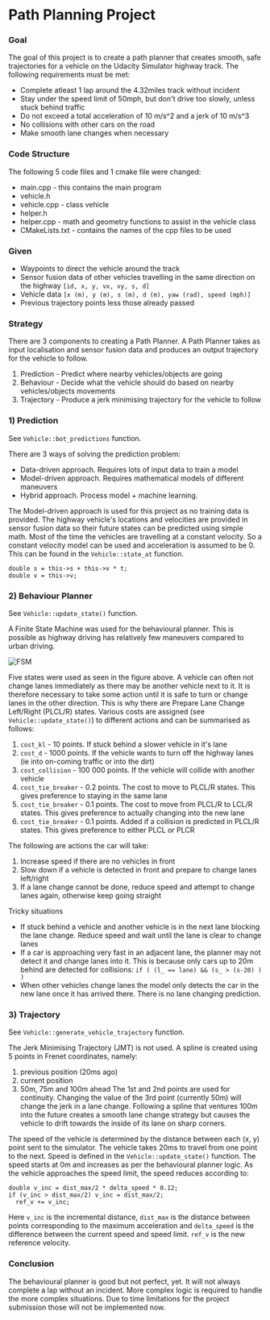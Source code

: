 # Path Planning Project

### Goal
The goal of this project is to create a path planner that creates smooth, safe trajectories for a vehicle on the Udacity Simulator highway track. The following requirements must be met:
- Complete atleast 1 lap around the 4.32miles track without incident
- Stay under the speed limit of 50mph, but don't drive too slowly, unless stuck behind traffic
- Do not exceed a total acceleration of 10 m/s^2 and a jerk of 10 m/s^3
- No collisions with other cars on the road
- Make smooth lane changes when necessary

### Code Structure
The following 5 code files and 1 cmake file were changed:
- main.cpp - this contains the main program
- vehicle.h
- vehicle.cpp - class vehicle
- helper.h
- helper.cpp - math and geometry functions to assist in the vehicle class
- CMakeLists.txt - contains the names of the cpp files to be used

### Given
- Waypoints to direct the vehicle around the track
- Sensor fusion data of other vehicles travelling in the same direction on the highway `[id, x, y, vx, vy, s, d]`
- Vehicle data `[x (m), y (m), s (m), d (m), yaw (rad), speed (mph)]`
- Previous trajectory points less those already passed

### Strategy
There are 3 components to creating a Path Planner. A Path Planner takes as input localisation and sensor fusion data and produces an output trajectory for the vehicle to follow.
1) Prediction - Predict where nearby vehicles/objects are going
2) Behaviour - Decide what the vehicle should do based on nearby vehicles/objects movements
3) Trajectory - Produce a jerk minimising trajectory for the vehicle to follow

### 1) Prediction
See `Vehicle::bot_predictions` function.

There are 3 ways of solving the prediction problem:
- Data-driven approach. Requires lots of input data to train a model
- Model-driven approach. Requires mathematical models of different maneuvers
- Hybrid approach. Process model + machine learning.

The Model-driven approach is used for this project as no training data is provided. The highway vehicle's locations and velocities are provided in sensor fusion data so their future states can be predicted using simple math. Most of the time the vehicles are travelling at a constant velocity. So a constant velocity model can be used and acceleration is assumed to be 0. This can be found in the `Vehicle::state_at` function.

```
double s = this->s + this->v * t;
double v = this->v;
```

### 2) Behaviour Planner
See `Vehicle::update_state()` function.

A Finite State Machine was used for the behavioural planner. This is possible as highway driving has relatively few maneuvers compared to urban driving.

![FSM](https://user-images.githubusercontent.com/22233694/29252229-5139a5a8-8063-11e7-800d-87fd6c427534.jpg "FSM")


Five states were used as seen in the figure above. A vehicle can often not change lanes immediately as there may be another vehicle next to it. It is therefore necessary to take some action until it is safe to turn or change lanes in the other direction. This is why there are Prepare Lane Change Left/Right (PLCL/R) states. Various costs are assigned (see `Vehicle::update_state()`) to different actions and can be summarised as follows:
1) `cost_kl` - 10 points. If stuck behind a slower vehicle in it's lane
2) `cost_d` - 1000 points. If the vehicle wants to turn off the highway lanes (ie into on-coming traffic or into the dirt)
3) `cost_collision` - 100 000 points. If the vehicle will collide with another vehicle
4) `cost_tie_breaker` - 0.2 points. The cost to move to PLCL/R states. This gives preference to staying in the same lane
5) `cost_tie_breaker` - 0.1 points. The cost to move from PLCL/R to LCL/R states. This gives preference to actually changing into the new lane
6) `cost_tie_breaker` - 0.1 points. Added if a collision is predicted in PLCL/R states. This gives preference to either PLCL or PLCR

The following are actions the car will take:
1) Increase speed if there are no vehicles in front
2) Slow down if a vehicle is detected in front and prepare to change lanes left/right
3) If a lane change cannot be done, reduce speed and attempt to change lanes again, otherwise keep going straight

Tricky situations
- If stuck behind a vehicle and another vehicle is in the next lane blocking the lane change. Reduce speed and wait until the lane is clear to change lanes
- If a car is approaching very fast in an adjacent lane, the planner may not detect it and change lanes into it. This is because only cars up to 20m behind are detected for collisions: `if ( (l_ == lane) && (s_ > (s-20) ) )`
- When other vehicles change lanes the model only detects the car in the new lane once it has arrived there. There is no lane changing prediction.

### 3) Trajectory
See `Vehicle::generate_vehicle_trajectory` function.

The Jerk Minimising Trajectory (JMT) is not used. A spline is created using 5 points in Frenet coordinates, namely:
1) previous position (20ms ago)
2) current position
3) 50m, 75m and 100m ahead
The 1st and 2nd points are used for continuity. Changing the value of the 3rd point (currently 50m) will change the jerk in a lane change. Following a spline that ventures 100m into the future creates a smooth lane change strategy but causes the vehicle to drift towards the inside of its lane on sharp corners.

The speed of the vehicle is determined by the distance between each (x, y) point sent to the simulator. The vehicle takes 20ms to travel from one point to the next. Speed is defined in the `Vehicle::update_state()` function. The speed starts at 0m and increases as per the behavioural planner logic. As the vehicle approaches the speed limit, the speed reduces according to:
```
double v_inc = dist_max/2 * delta_speed * 0.12;
if (v_inc > dist_max/2) v_inc = dist_max/2;
  ref_v += v_inc;
```
Here `v_inc` is the incremental distance, `dist_max` is the distance between points corresponding to the maximum acceleration and `delta_speed` is the difference between the current speed and speed limit. `ref_v` is the new reference velocity.

### Conclusion
The behavioural planner is good but not perfect, yet. It will not always complete a lap without an incident. More complex logic is required to handle the more complex situations. Due to time limitations for the project submission those will not be implemented now.
